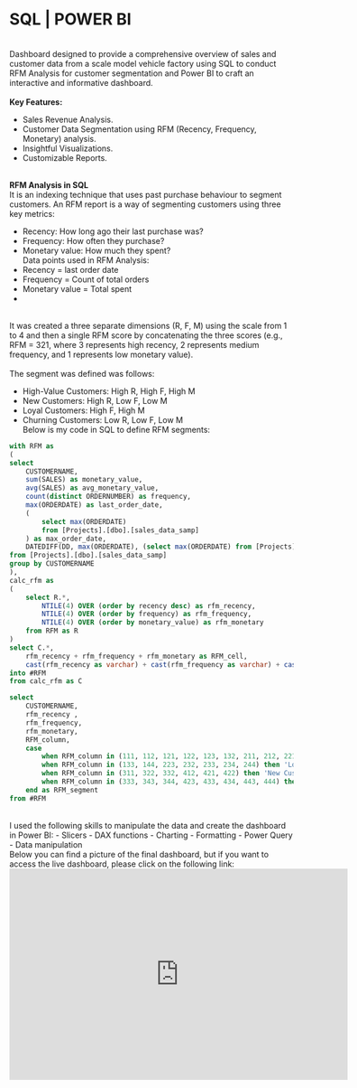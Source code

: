 # SQL | POWER BI
<br/>Dashboard designed to provide a comprehensive overview of sales and customer data from a scale model vehicle factory using SQL to conduct RFM Analysis for customer segmentation and Power BI to craft an interactive and informative dashboard.<br/>
<br/>**Key Features:**
- Sales Revenue Analysis.
- Customer Data Segmentation using RFM (Recency, Frequency, Monetary) analysis.
- Insightful Visualizations.
- Customizable Reports.<br/>

<br/>**RFM Analysis in SQL**<br/>
 It is an indexing technique that uses past purchase behaviour to segment customers. An RFM report is a way of segmenting customers using three key metrics:
- Recency: How long ago their last purchase was?
- Frequency: How often they purchase?
- Monetary value: How much they spent?
<br/>Data points used in RFM Analysis:<br/>
- Recency = last order date
- Frequency = Count of total orders
- Monetary value = Total spent
- 
<br/>It was created a three separate dimensions (R, F, M) using the scale from 1 to 4 and then a single RFM score by concatenating the three scores (e.g., RFM = 321, where 3 represents high recency, 2 represents medium frequency, and 1 represents low monetary value).<br/>
<br/>The segment was defined was follows:<br/>
- High-Value Customers: High R, High F, High M
- New Customers: High R, Low F, Low M
- Loyal Customers: High F, High M
- Churning Customers: Low R, Low F, Low M
<br/>Below is my code in SQL to define RFM segments:<br/>
```sql
with RFM as
(
select
	CUSTOMERNAME,
	sum(SALES) as monetary_value,
	avg(SALES) as avg_monetary_value,
	count(distinct ORDERNUMBER) as frequency,
	max(ORDERDATE) as last_order_date,
	(
		select max(ORDERDATE)
		from [Projects].[dbo].[sales_data_samp]
	) as max_order_date,
	DATEDIFF(DD, max(ORDERDATE), (select max(ORDERDATE) from [Projects].[dbo].[sales_data_samp])) as recency
from [Projects].[dbo].[sales_data_samp]
group by CUSTOMERNAME
),
calc_rfm as
(
	select R.*,
		NTILE(4) OVER (order by recency desc) as rfm_recency,
		NTILE(4) OVER (order by frequency) as rfm_frequency,
		NTILE(4) OVER (order by monetary_value) as rfm_monetary
	from RFM as R
)
select C.*,
	rfm_recency + rfm_frequency + rfm_monetary as RFM_cell,
	cast(rfm_recency as varchar) + cast(rfm_frequency as varchar) + cast(rfm_monetary as varchar) as RFM_column
into #RFM
from calc_rfm as C

select 
	CUSTOMERNAME,
	rfm_recency , 
	rfm_frequency,
	rfm_monetary,
	RFM_column,
	case
		when RFM_column in (111, 112, 121, 122, 123, 132, 211, 212, 221, 222) then 'Churning Customers'
		when RFM_column in (133, 144, 223, 232, 233, 234, 244) then 'Loyal Customers'
		when RFM_column in (311, 322, 332, 412, 421, 422) then 'New Customers'
		when RFM_column in (333, 343, 344, 423, 433, 434, 443, 444) then 'High-Value Customers'
	end as RFM_segment
from #RFM
```
<br/>
I used the following skills to manipulate the data and create the dashboard in Power BI:
- Slicers
- DAX functions
- Charting
- Formatting
- Power Query
- Data manipulation
<br/>
Below you can find a picture of the final dashboard, but if you want to access the live dashboard, please click on the following link:

<iframe title="RFM_Dash" width="600" height="373.5" src="https://app.powerbi.com/view?r=eyJrIjoiNGE2OTNhYjQtY2IwYy00NGZlLWE4ODAtNThjYTNhYjM0M2YzIiwidCI6ImNmYjlhNzBkLTMyY2UtNDM1NS05ZGRmLWMwOTFlOTZiZGIxYyJ9" frameborder="0" allowFullScreen="true"></iframe>
